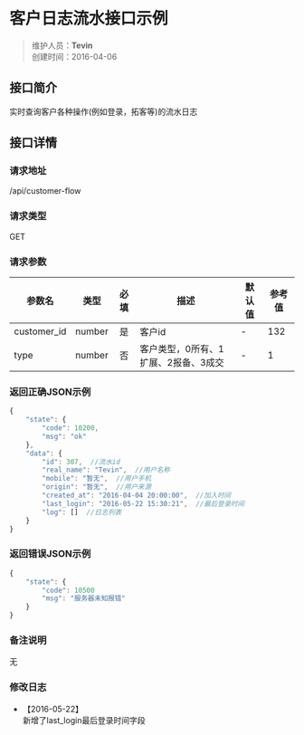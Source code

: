 # 客户日志流水接口示例
>维护人员：**Tevin**  
>创建时间：2016-04-06

## 接口简介
实时查询客户各种操作(例如登录，拓客等)的流水日志  

## 接口详情

### 请求地址
/api/customer-flow

### 请求类型
GET

### 请求参数
| 参数名 | 类型 | 必填 | 描述 | 默认值 | 参考值 |  
| --- | :---: | :---: | --- | --- | --- |   
| customer_id | number | 是 | 客户id | - | 132 |   
| type | number | 否 | 客户类型，0所有、1扩展、2报备、3成交 | - | 1 |   

### 返回正确JSON示例
```javascript
{
    "state": {
        "code": 10200,
        "msg": "ok"
    },
    "data": {
        "id": 307,  //流水id
        "real_name": "Tevin",  //用户名称
        "mobile": "暂无",  //用户手机
        "origin": "暂无",  //用户来源
        "created_at": "2016-04-04 20:00:00",  //加入时间
        "last_login": "2016-05-22 15:30:21",  //最后登录时间
        "log": []  //日志列表
    }
}
```
### 返回错误JSON示例
```javascript
{
    "state": {
        "code": 10500
        "msg": "服务器未知报错"
    }
}
```

### 备注说明
无

### 修改日志
- 【2016-05-22】  
   新增了last_login最后登录时间字段
